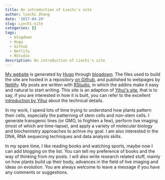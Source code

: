 ```yaml
---
title: An introduction of Liechi's site
author: liechi Zhang
date: '2017-04-29'
slug: Liechi-site
categories: []
tags:
  - blogdown
  - Hugo
  - Github
  - Netlify
  - RStudio
description: An introduction of Liechi's site
---
```


[My website](https://www.liechi.org) is generated by [Hugo](https://gohugo.io/) through [blogdown](https://bookdown.org/yihui/blogdown/). The files used to build the site are hosted in a repository [on Github](https://github.com/rbind/liechi), and published to webpages by [Netlify](https://www.netlify.com/). My posts are written with [RStudio](https://www.rstudio.com/), in which the addins make it easy and natural to start writing. This site is an adaption of [Yihui's site](https://yihui.name/), that is to say, if you are interested in how it is built, you can refer to the excellent [introduction by Yihui](/2017/04/25/yihui-website/) about the technical details.

In my work, I spend lots of time trying to understand how plants pattern their cells, especially the patterning of stem cells and non-stem cells. I generate transgenic lines (or GMO, to frighten a few), perform live imaging (most of which are time-lapse), and apply a variety of molecular biology and biochemistry approaches to achive my goal. I am also interested in the DNA, RNA sequecing techniques and data analysis skills.

In my spare time, I like reading books and watching sports, maybe now I can add blogging on the list. You can tell my preference of books and the way of thinking from my posts. I will also write research related stuff, mainly on how plants build up their body, advances in the field of live imaging and ideas on evolution. You are always welcome to leave a message if you have any comments or suggestions.
